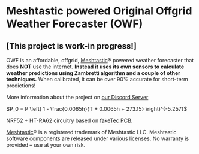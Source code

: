 # Meshtastic powered Original Offgrid Weather Forecaster (OWF)
## [This project is work-in progress!]
OWF is an affordable, offgrid, [Meshtastic](https://meshtastic.org/)® powered weather forecaster that does **NOT** use the internet. **Instead it uses its own sensors to calculate weather predictions using Zambretti algorithm and a couple of other techniques.**
When calibrated, it can be over 90% accurate for short-term predictions!

More information about the project on [our Discord Server](https://discord.gg/Jbdw9DENTZ)


$P_0 = P \left( 1 - \frac{0.0065h}{T + 0.0065h + 273.15} \right)^{-5.257}$


NRF52 + HT-RA62 circuitry based on [fakeTec PCB](https://github.com/gargomoma/fakeTec_pcb).

[Meshtastic](https://meshtastic.org/)® is a registered trademark of Meshtastic LLC. Meshtastic software components are released under various licenses. No warranty is provided – use at your own risk.
